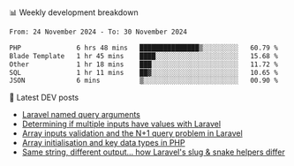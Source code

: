 📊 Weekly development breakdown
<!--START_SECTION:waka-->

```txt
From: 24 November 2024 - To: 30 November 2024

PHP              6 hrs 48 mins   ███████████████▒░░░░░░░░░   60.79 %
Blade Template   1 hr 45 mins    ████░░░░░░░░░░░░░░░░░░░░░   15.68 %
Other            1 hr 18 mins    ███░░░░░░░░░░░░░░░░░░░░░░   11.72 %
SQL              1 hr 11 mins    ██▓░░░░░░░░░░░░░░░░░░░░░░   10.65 %
JSON             6 mins          ▒░░░░░░░░░░░░░░░░░░░░░░░░   00.90 %
```

<!--END_SECTION:waka-->

📕 Latest DEV posts
<!-- BLOG-POST-LIST:START -->
- [Laravel named query arguments](https://dev.to/michaelvickersuk/laravel-named-query-arguments-28kd)
- [Determining if multiple inputs have values with Laravel](https://dev.to/michaelvickersuk/determining-if-multiple-inputs-have-values-with-laravel-km6)
- [Array inputs validation and the N+1 query problem in Laravel](https://dev.to/michaelvickersuk/array-inputs-validation-and-the-n1-query-problem-in-laravel-2agb)
- [Array initialisation and key data types in PHP](https://dev.to/michaelvickersuk/array-initialisation-and-key-data-types-in-php-1e5b)
- [Same string, different output... how Laravel&#39;s slug &amp; snake helpers differ](https://dev.to/michaelvickersuk/same-string-different-output-how-laravels-slug-snake-helpers-differ-1ccj)
<!-- BLOG-POST-LIST:END -->
